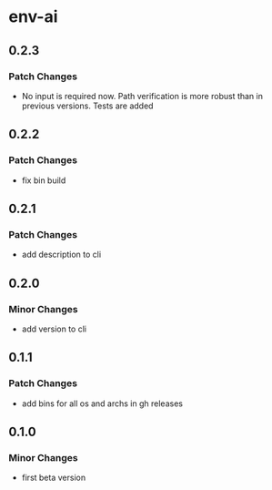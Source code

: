 # env-ai

## 0.2.3

### Patch Changes

- No input is required now. Path verification is more robust than in previous versions. Tests are added

## 0.2.2

### Patch Changes

- fix bin build

## 0.2.1

### Patch Changes

- add description to cli

## 0.2.0

### Minor Changes

- add version to cli

## 0.1.1

### Patch Changes

- add bins for all os and archs in gh releases

## 0.1.0

### Minor Changes

- first beta version
